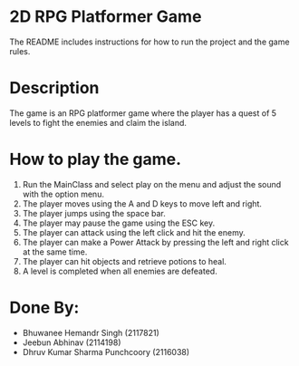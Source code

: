 # 2D RPG Platformer Game
The README includes instructions for how to run the project and the game rules.

# Description
The game is an RPG platformer game where the player has a quest of 5 levels to fight the enemies and claim the island.

# How to play the game.
 1. Run the MainClass and select play on the menu and adjust the sound with the option menu.
 2. The player moves using the A and D keys to move left and right.
 3. The player jumps using the space bar.
 4. The player may pause the game using the ESC key.
 5. The player can attack using the left click and hit the enemy.
 6. The player can make a Power Attack by pressing the  left and right click at the same time.
 7. The player can hit objects and retrieve potions to heal.
 8. A level is completed when all enemies are defeated.

# Done By:

* Bhuwanee Hemandr Singh (2117821)
* Jeebun Abhinav (2114198)
* Dhruv Kumar Sharma Punchcoory (2116038)
